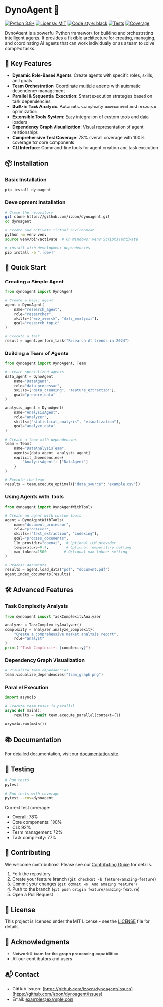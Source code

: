 # DynoAgent 🤖

[![Python 3.8+](https://img.shields.io/badge/python-3.8+-blue.svg)](https://www.python.org/downloads/)
[![License: MIT](https://img.shields.io/badge/License-MIT-yellow.svg)](https://opensource.org/licenses/MIT)
[![Code style: black](https://img.shields.io/badge/code%20style-black-000000.svg)](https://github.com/psf/black)
[![Tests](https://github.com/izoon/dynoagent/actions/workflows/tests.yml/badge.svg)](https://github.com/izoon/dynoagent/actions/workflows/tests.yml)
[![Coverage](https://img.shields.io/badge/coverage-78%25-green.svg)](https://github.com/izoon/dynoagent/actions/workflows/tests.yml)

DynoAgent is a powerful Python framework for building and orchestrating intelligent agents. It provides a flexible architecture for creating, managing, and coordinating AI agents that can work individually or as a team to solve complex tasks.

## 🌟 Key Features

- **Dynamic Role-Based Agents**: Create agents with specific roles, skills, and goals
- **Team Orchestration**: Coordinate multiple agents with automatic dependency management
- **Parallel & Sequential Execution**: Smart execution strategies based on task dependencies
- **Built-in Task Analysis**: Automatic complexity assessment and resource optimization
- **Extensible Tools System**: Easy integration of custom tools and data loaders
- **Dependency Graph Visualization**: Visual representation of agent relationships
- **Comprehensive Test Coverage**: 78% overall coverage with 100% coverage for core components
- **CLI Interface**: Command-line tools for agent creation and task execution

## 📦 Installation

### Basic Installation
```bash
pip install dynoagent
```

### Development Installation
```bash
# Clone the repository
git clone https://github.com/izoon/dynoagent.git
cd dynoagent

# Create and activate virtual environment
python -m venv venv
source venv/bin/activate  # On Windows: venv\Scripts\activate

# Install with development dependencies
pip install -e ".[dev]"
```

## 🚀 Quick Start

### Creating a Simple Agent

```python
from dynoagent import DynoAgent

# Create a basic agent
agent = DynoAgent(
    name="research_agent",
    role="researcher",
    skills=["web_search", "data_analysis"],
    goal="research_topic"
)

# Execute a task
result = agent.perform_task("Research AI trends in 2024")
```

### Building a Team of Agents

```python
from dynoagent import DynoAgent, Team

# Create specialized agents
data_agent = DynoAgent(
    name="DataAgent",
    role="data_processor",
    skills=["data_cleaning", "feature_extraction"],
    goal="prepare_data"
)

analysis_agent = DynoAgent(
    name="AnalysisAgent",
    role="analyzer",
    skills=["statistical_analysis", "visualization"],
    goal="analyze_data"
)

# Create a team with dependencies
team = Team(
    name="DataAnalysisTeam",
    agents=[data_agent, analysis_agent],
    explicit_dependencies={
        "AnalysisAgent": ["DataAgent"]
    }
)

# Execute the team
results = team.execute_optimal({"data_source": "example.csv"})
```

### Using Agents with Tools

```python
from dynoagent import DynoAgentWithTools

# Create an agent with custom tools
agent = DynoAgentWithTools(
    name="document_processor",
    role="processor",
    skills=["text_extraction", "indexing"],
    goal="process_documents",
    llm_provider="openai",  # Optional LLM provider
    temperature=0.7,        # Optional temperature setting
    max_tokens=1500        # Optional max tokens setting
)

# Process documents
results = agent.load_data("pdf", "document.pdf")
agent.index_documents(results)
```

## 🛠️ Advanced Features

### Task Complexity Analysis

```python
from dynoagent import TaskComplexityAnalyzer

analyzer = TaskComplexityAnalyzer()
complexity = analyzer.analyze_complexity(
    "Create a comprehensive market analysis report",
    role="analyst"
)
print(f"Task Complexity: {complexity}")
```

### Dependency Graph Visualization

```python
# Visualize team dependencies
team.visualize_dependencies("team_graph.png")
```

### Parallel Execution

```python
import asyncio

# Execute team tasks in parallel
async def main():
    results = await team.execute_parallel(context={})

asyncio.run(main())
```

## 📚 Documentation

For detailed documentation, visit our [documentation site](https://dynoagent.readthedocs.io/).

## 🧪 Testing

```bash
# Run tests
pytest

# Run tests with coverage
pytest --cov=dynoagent
```

Current test coverage:
- Overall: 78%
- Core components: 100%
- CLI: 92%
- Team management: 72%
- Task complexity: 77%

## 🤝 Contributing

We welcome contributions! Please see our [Contributing Guide](CONTRIBUTING.md) for details.

1. Fork the repository
2. Create your feature branch (`git checkout -b feature/amazing-feature`)
3. Commit your changes (`git commit -m 'Add amazing feature'`)
4. Push to the branch (`git push origin feature/amazing-feature`)
5. Open a Pull Request

## 📄 License

This project is licensed under the MIT License - see the [LICENSE](LICENSE) file for details.

## 🙏 Acknowledgments

- NetworkX team for the graph processing capabilities
- All our contributors and users

## 📬 Contact

- GitHub Issues: [https://github.com/izoon/dynoagent/issues](https://github.com/izoon/dynoagent/issues)
- Email: example@example.com 